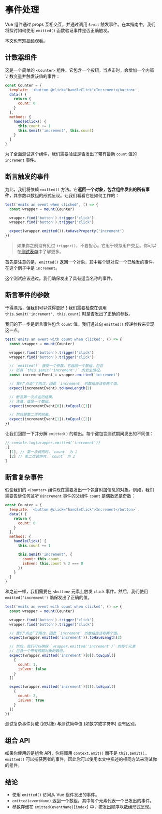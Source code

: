 # 事件处理

Vue 组件通过 props 互相交互，并通过调用 `$emit` 触发事件。在本指南中，我们将探讨如何使用 `emitted()` 函数验证事件是否正确触发。

本文也有[短视频](https://www.youtube.com/watch?v=U_j-nDur4oU&list=PLC2LZCNWKL9ahK1IoODqYxKu5aA9T5IOA&index=14)观看。

## 计数器组件

这是一个简单的 `<Counter>` 组件。它包含一个按钮，当点击时，会增加一个内部计数变量并触发该值的事件：

```js
const Counter = {
  template: '<button @click="handleClick">Increment</button>',
  data() {
    return {
      count: 0
    }
  },
  methods: {
    handleClick() {
      this.count += 1
      this.$emit('increment', this.count)
    }
  }
}
```

为了全面测试这个组件，我们需要验证是否发出了带有最新 `count` 值的 `increment` 事件。

## 断言触发的事件

为此，我们将依赖 `emitted()` 方法。它**返回一个对象，包含组件发出的所有事件**，其参数以数组的形式呈现。让我们看看它是如何工作的：

```js
test('emits an event when clicked', () => {
  const wrapper = mount(Counter)

  wrapper.find('button').trigger('click')
  wrapper.find('button').trigger('click')

  expect(wrapper.emitted()).toHaveProperty('increment')
})
```

> 如果你之前没有见过 `trigger()`，不要担心。它用于模拟用户交互。你可以在[测试表单](./forms)中了解更多。

首先要注意的是，`emitted()` 返回一个对象，其中每个键对应一个已触发的事件。在这个例子中是 `increment`。

这个测试应该通过。我们确保发出了具有适当名称的事件。

## 断言事件的参数

干得漂亮，但我们可以做得更好！我们需要检查在调用 `this.$emit('increment', this.count)` 时是否发出了正确的参数。

我们的下一步是断言事件包含 `count` 值。我们通过向 `emitted()` 传递参数来实现这一点。

```js {9}
test('emits an event with count when clicked', () => {
  const wrapper = mount(Counter)

  wrapper.find('button').trigger('click')
  wrapper.find('button').trigger('click')

  // `emitted()` 接受一个参数。它返回一个数组，包含
  // 所有 `this.$emit('increment')` 的发生情况。
  const incrementEvent = wrapper.emitted('increment')

  // 我们“点击”了两次，因此 `increment` 的数组应该有两个值。
  expect(incrementEvent).toHaveLength(2)

  // 断言第一次点击的结果。
  // 注意，值是一个数组。
  expect(incrementEvent[0]).toEqual([1])

  // 然后是第二次的结果。
  expect(incrementEvent[1]).toEqual([2])
})
```

让我们回顾一下并分解 `emitted()` 的输出。每个键包含测试期间发出的不同值：

```js
// console.log(wrapper.emitted('increment'))
;[
  [1], // 第一次调用时，`count` 为 1
  [2] // 第二次调用时，`count` 为 2
]
```

## 断言复杂事件

假设我们的 `<Counter>` 组件现在需要发出一个包含附加信息的对象。例如，我们需要告诉任何监听 `@increment` 事件的父组件 `count` 是偶数还是奇数：

```js {12-15}
const Counter = {
  template: `<button @click="handleClick">Increment</button>`,
  data() {
    return {
      count: 0
    }
  },
  methods: {
    handleClick() {
      this.count += 1

      this.$emit('increment', {
        count: this.count,
        isEven: this.count % 2 === 0
      })
    }
  }
}
```

和之前一样，我们需要在 `<button>` 元素上触发 `click` 事件。然后，我们使用 `emitted('increment')` 确保发出了正确的值。

```js
test('emits an event with count when clicked', () => {
  const wrapper = mount(Counter)

  wrapper.find('button').trigger('click')
  wrapper.find('button').trigger('click')

  // 我们“点击”了两次，因此 `increment` 的数组应该有两个值。
  expect(wrapper.emitted('increment')).toHaveLength(2)

  // 然后，我们可以确保 `wrapper.emitted('increment')` 的每个元素
  // 包含一个带有预期对象的数组。
  expect(wrapper.emitted('increment')[0]).toEqual([
    {
      count: 1,
      isEven: false
    }
  ])

  expect(wrapper.emitted('increment')[1]).toEqual([
    {
      count: 2,
      isEven: true
    }
  ])
})
```

测试复杂事件负载 (如对象) 与测试简单值 (如数字或字符串) 没有区别。

## 组合 API

如果你使用的是组合 API，你将调用 `context.emit()` 而不是 `this.$emit()`。`emitted()` 可以捕获两者的事件，因此你可以使用本文中描述的相同方法来测试你的组件。

## 结论

- 使用 `emitted()` 访问从 Vue 组件发出的事件。
- `emitted(eventName)` 返回一个数组，其中每个元素代表一个已发出的事件。
- 参数存储在 `emitted(eventName)[index]` 中，按发出顺序以数组形式呈现。
